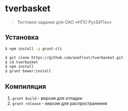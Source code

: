 # tverbasket
> Тестовое задание для ОАО «НПО РусБИТех»

## Установка

```bash
$ npm install -g grunt-cli
```

```bash
$ git clone https://github.com/asmfrost/tverbasket.git
$ cd tverbasket
$ npm install
$ grunt bower:install
```

## Компиляция

1. `grunt build` - версия для отладки
2. `grunt release` - версия для распространения